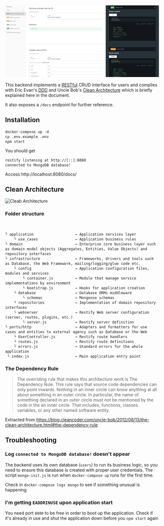 ![Preview](preview.png)

This backend implements a [RESTful](https://restfulapi.net/) CRUD interface for users and complies with Eric Evan's [DDD](https://en.wikipedia.org/wiki/Domain-driven_design) and Uncle Bob's [Clean Architecture](https://blog.cleancoder.com/uncle-bob/2012/08/13/the-clean-architecture.html) which is briefly explained here in the document. 

It also exposes a `/docs` endpoint for further reference.

## Installation

```
docker-compose up -d
cp .env.example .env
npm start
```
You should get
```
restify listening at http://[::]:8080
connected to MongoDB database!
```
Access http://localhost:8080/docs/

## Clean Architecture

![Cleab Architecture](https://blog.cleancoder.com/uncle-bob/images/2012-08-13-the-clean-architecture/CleanArchitecture.jpg)

### Folder structure
```


└ application                   → Application services layer
    └ use_cases                 → Application business rules 
└ domain                        → Enterprise core business layer such as domain model objects (Aggregates, Entities, Value Objects) and repository interfaces
└ infrastructure                → Frameworks, drivers and tools such as Database, the Web Framework, mailing/logging/glue code etc.
    └ config                    → Application configuration files, modules and services
        └ container.js          → Module that manage service implementations by environment
        └ bootstrap.js          → Hooks for application creation
    └ database                  → Database ORMs middleware
        └ schemas               → Mongoose schemas
    └ repositories              → Implementation of domain repository interfaces
    └ webserver                 → Restify Web server configuration (server, routes, plugins, etc.)
        └ server.js             → Restify server definition
└ ports/http                    → Adapters and formatters for use cases and entities to external agency such as Database or the Web
    └ UserController.js         → Restify route handlers
    └ routes.js                 → Restify route definitions
    └ errors.js                 → Standard errors for the whole application
 └ index.js                     → Main application entry point
 ```

 ### The Dependency Rule

>The overriding rule that makes this architecture work is The Dependency Rule. This rule says that source code dependencies can only point inwards. Nothing in an inner circle can know anything at all about something in an outer circle. In particular, the name of something declared in an outer circle must not be mentioned by the code in the an inner circle. That includes, functions, classes. variables, or any other named software entity.

Extracted from https://blog.cleancoder.com/uncle-bob/2012/08/13/the-clean-architecture.html#the-dependency-rule

## Troubleshooting

### Log `connected to MongoDB database!` doesn't appear
The backend uses its own database (`users`) to run its business logic, so you need to ensure this database is created with proper user credentials. The script `mongo-init.js` is run when `docker-compose up` runs for the first time. 

Check in `docker-compose logs mongo` to see if something unusual is happening

### I'm getting `EADDRINUSE` upon application start
You need port `8080` to be free in order to boot up the application. Check if it's already in use and shut the application down before you `npm start` again